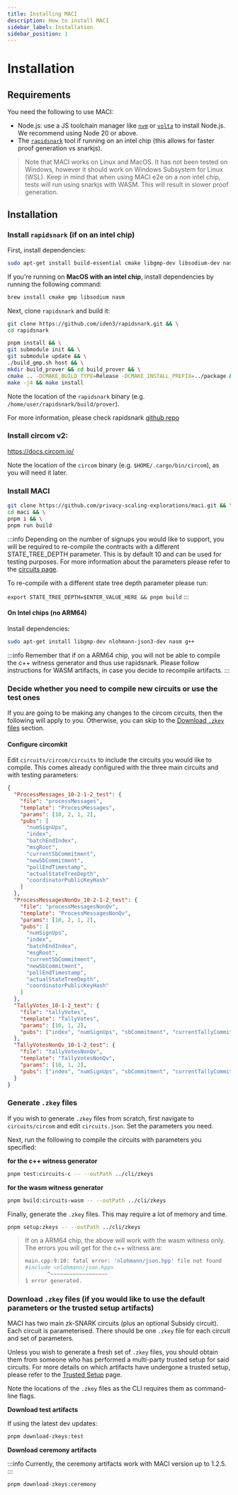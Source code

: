 ```yaml
---
title: Installing MACI
description: How to install MACI
sidebar_label: Installation
sidebar_position: 1
---
```


# Installation

## Requirements

You need the following to use MACI:

- Node.js: use a JS toolchain manager like [`nvm`](https://github.com/nvm-sh/nvm) or [`volta`](https://volta.sh/) to install Node.js. We recommend using Node 20 or above.
- The [`rapidsnark`](https://github.com/iden3/rapidsnark) tool if running on an intel chip (this allows for faster proof generation vs snarkjs).

> Note that MACI works on Linux and MacOS. It has not been tested on Windows, however it should work on Windows Subsystem for Linux (WSL). Keep in mind that when using MACI e2e on a non intel chip, tests will run using snarkjs with WASM. This will result in slower proof generation.

## Installation

### Install `rapidsnark` (if on an intel chip)

First, install dependencies:

```bash
sudo apt-get install build-essential cmake libgmp-dev libsodium-dev nasm curl m4
```

If you're running on **MacOS with an intel chip**, install dependencies by running the following command:

```bash
brew install cmake gmp libsodium nasm
```

Next, clone `rapidsnark` and build it:

```bash
git clone https://github.com/iden3/rapidsnark.git && \
cd rapidsnark

pnpm install && \
git submodule init && \
git submodule update && \
./build_gmp.sh host && \
mkdir build_prover && cd build_prover && \
cmake .. -DCMAKE_BUILD_TYPE=Release -DCMAKE_INSTALL_PREFIX=../package && \
make -j4 && make install
```

Note the location of the `rapidsnark` binary (e.g.
`/home/user/rapidsnark/build/prover`).

For more information, please check rapidsnark [github repo](https://github.com/iden3/rapidsnark)

### Install circom v2:

https://docs.circom.io/

Note the location of the `circom` binary (e.g. `$HOME/.cargo/bin/circom`), as you will need it later.

### Install MACI

```bash
git clone https://github.com/privacy-scaling-explorations/maci.git && \
cd maci && \
pnpm i && \
pnpm run build
```

:::info
Depending on the number of signups you would like to support, you will be required to re-compile the contracts with a different STATE_TREE_DEPTH parameter. This is by default 10 and can be used for testing purposes. For more information about the parameters please refer to the [circuits page](/docs/developers-references/zk-snark-circuits/setup#parameters).

To re-compile with a different state tree depth parameter please run:

`export STATE_TREE_DEPTH=$ENTER_VALUE_HERE && pnpm build`
:::

#### On Intel chips (no ARM64)

Install dependencies:

```bash
sudo apt-get install libgmp-dev nlohmann-json3-dev nasm g++
```

:::info
Remember that if on a ARM64 chip, you will not be able to compile the c++ witness generator and thus use rapidsnark. Please follow instructions for WASM artifacts, in case you decide to recompile artifacts.
:::

### Decide whether you need to compile new circuits or use the test ones

If you are going to be making any changes to the circom circuits, then the following will apply to you. Otherwise, you can skip to the [Download `.zkey` files](#download-zkey-files-if-you-would-like-to-use-the-default-parameters-or-the-trusted-setup-artifacts) section.

#### Configure circomkit

Edit `circuits/circom/circuits` to include the circuits you would like to compile. This comes already configured with the three main circuits and with testing parameters:

```json
{
  "ProcessMessages_10-2-1-2_test": {
    "file": "processMessages",
    "template": "ProcessMessages",
    "params": [10, 2, 1, 2],
    "pubs": [
      "numSignUps",
      "index",
      "batchEndIndex",
      "msgRoot",
      "currentSbCommitment",
      "newSbCommitment",
      "pollEndTimestamp",
      "actualStateTreeDepth",
      "coordinatorPublicKeyHash"
    ]
  },
  "ProcessMessagesNonQv_10-2-1-2_test": {
    "file": "processMessagesNonQv",
    "template": "ProcessMessagesNonQv",
    "params": [10, 2, 1, 2],
    "pubs": [
      "numSignUps",
      "index",
      "batchEndIndex",
      "msgRoot",
      "currentSbCommitment",
      "newSbCommitment",
      "pollEndTimestamp",
      "actualStateTreeDepth",
      "coordinatorPublicKeyHash"
    ]
  },
  "TallyVotes_10-1-2_test": {
    "file": "tallyVotes",
    "template": "TallyVotes",
    "params": [10, 1, 2],
    "pubs": ["index", "numSignUps", "sbCommitment", "currentTallyCommitment", "newTallyCommitment"]
  },
  "TallyVotesNonQv_10-1-2_test": {
    "file": "tallyVotesNonQv",
    "template": "TallyVotesNonQv",
    "params": [10, 1, 2],
    "pubs": ["index", "numSignUps", "sbCommitment", "currentTallyCommitment", "newTallyCommitment"]
  }
}
```

### Generate `.zkey` files

If you wish to generate `.zkey` files from scratch, first navigate to `circuits/circom`
and edit `circuits.json`. Set the parameters you need.

Next, run the following to compile the circuits with parameters you specified:

**for the c++ witness generator**

```bash
pnpm test:circuits-c -- --outPath ../cli/zkeys
```

**for the wasm witness generator**

```bash
pnpm build:circuits-wasm -- --outPath ../cli/zkeys
```

Finally, generate the `.zkey` files. This may require a lot of memory and time.

```bash
pnpm setup:zkeys -- --outPath ../cli/zkeys
```

> If on a ARM64 chip, the above will work with the wasm witness only. The errors you will get for the c++ witness are:
>
> ```bash
> main.cpp:9:10: fatal error: 'nlohmann/json.hpp' file not found
> #include <nlohmann/json.hpp>
>        ^~~~~~~~~~~~~~~~~~~
> 1 error generated.
> ```

### Download `.zkey` files (if you would like to use the default parameters or the trusted setup artifacts)

MACI has two main zk-SNARK circuits (plus an optional Subsidy circuit). Each circuit is parameterised. There should be one
`.zkey` file for each circuit and set of parameters.

Unless you wish to generate a fresh set of `.zkey` files, you should obtain
them from someone who has performed a multi-party trusted setup for said
circuits. For more details on which artifacts have undergone a trusted setup, please refer to the [Trusted Setup](/docs/security/trusted-setup) page.

Note the locations of the `.zkey` files as the CLI requires them as command-line flags.

**Download test artifacts**

If using the latest dev updates:

```bash
pnpm download-zkeys:test
```

**Download ceremony artifacts**

:::info
Currently, the ceremony artifacts work with MACI version up to 1.2.5.
:::

```bash
pnpm download-zkeys:ceremony
```

